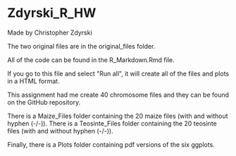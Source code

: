# Zdyrski_R_HW
Made by Christopher Zdyrski

The two original files are in the original_files folder.

All of the code can be found in the R_Markdown.Rmd file.

If you go to this file and select "Run all", it will create all of the files and plots in a HTML format.

This assignment had me create 40 chromosome files and they can be found on the GitHub repository.

There is a Maize_Files folder containing the 20 maize files (with and without hyphen (-/-)).
There is a Teosinte_Files folder containing the 20 teosinte files (with and without hyphen (-/-)).

Finally, there is a Plots folder containing pdf versions of the six ggplots.
